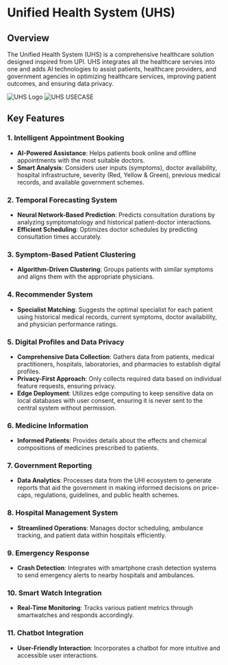 # Unified Health System (UHS)

## Overview

The Unified Health System (UHS) is a comprehensive healthcare solution designed inspired from UPI. UHS integrates all the healthcare servies into one and adds AI technologies to assist patients, healthcare providers, and government agencies in optimizing healthcare services, improving patient outcomes, and ensuring data privacy.

![UHS Logo](https://drive.google.com/thumbnail?id=1N4Fg_IaIw08GQJ2I_z_tzR0sfR2U429P)
![UHS USECASE](https://drive.google.com/thumbnail?id=1BphYlqEKUoF1sLQadU-14OsJj0oycodE)

## Key Features

### 1. Intelligent Appointment Booking
- **AI-Powered Assistance**: Helps patients book online and offline appointments with the most suitable doctors.
- **Smart Analysis**: Considers user inputs (symptoms), doctor availability, hospital infrastructure, severity (Red, Yellow & Green), previous medical records, and available government schemes.

### 2. Temporal Forecasting System
- **Neural Network-Based Prediction**: Predicts consultation durations by analyzing symptomatology and historical patient-doctor interactions.
- **Efficient Scheduling**: Optimizes doctor schedules by predicting consultation times accurately.

### 3. Symptom-Based Patient Clustering
- **Algorithm-Driven Clustering**: Groups patients with similar symptoms and aligns them with the appropriate physicians.

### 4. Recommender System
- **Specialist Matching**: Suggests the optimal specialist for each patient using historical medical records, current symptoms, doctor availability, and physician performance ratings.

### 5. Digital Profiles and Data Privacy
- **Comprehensive Data Collection**: Gathers data from patients, medical practitioners, hospitals, laboratories, and pharmacies to establish digital profiles.
- **Privacy-First Approach**: Only collects required data based on individual feature requests, ensuring privacy.
- **Edge Deployment**: Utilizes edge computing to keep sensitive data on local databases with user consent, ensuring it is never sent to the central system without permission.

### 6. Medicine Information
- **Informed Patients**: Provides details about the effects and chemical compositions of medicines prescribed to patients.

### 7. Government Reporting
- **Data Analytics**: Processes data from the UHI ecosystem to generate reports that aid the government in making informed decisions on price-caps, regulations, guidelines, and public health schemes.

### 8. Hospital Management System
- **Streamlined Operations**: Manages doctor scheduling, ambulance tracking, and patient data within hospitals efficiently.

### 9. Emergency Response
- **Crash Detection**: Integrates with smartphone crash detection systems to send emergency alerts to nearby hospitals and ambulances.

### 10. Smart Watch Integration
- **Real-Time Monitoring**: Tracks various patient metrics through smartwatches and responds accordingly.

### 11. Chatbot Integration
- **User-Friendly Interaction**: Incorporates a chatbot for more intuitive and accessible user interactions.

